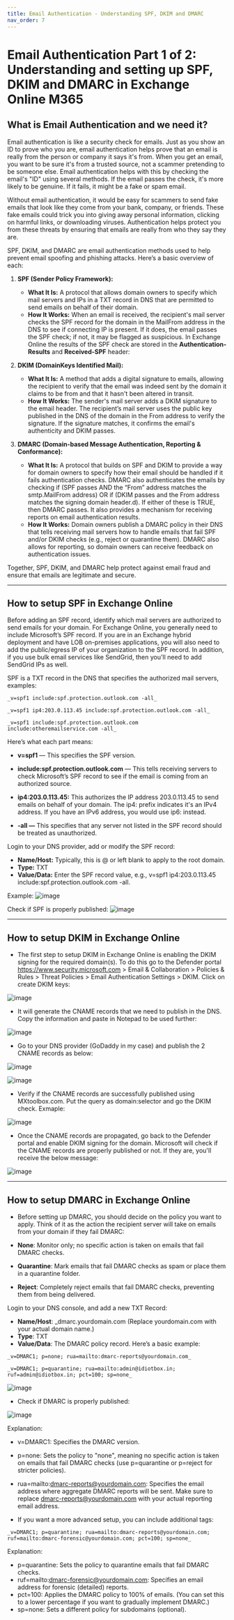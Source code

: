 ```yaml
---
title: Email Authentication - Understanding SPF, DKIM and DMARC
nav_order: 7
---
```

# Email Authentication Part 1 of 2: Understanding and setting up SPF, DKIM and DMARC in Exchange Online M365

## What is Email Authentication and we need it?
Email authentication is like a security check for emails. Just as you show an ID to prove who you are, email authentication helps prove that an email is really from the person or company it says it's from. When you get an email, you want to be sure it's from a trusted source, not a scammer pretending to be someone else. Email authentication helps with this by checking the email's "ID" using several methods. If the email passes the check, it's more likely to be genuine. If it fails, it might be a fake or spam email.

Without email authentication, it would be easy for scammers to send fake emails that look like they come from your bank, company, or friends. These fake emails could trick you into giving away personal information, clicking on harmful links, or downloading viruses. Authentication helps protect you from these threats by ensuring that emails are really from who they say they are.

SPF, DKIM, and DMARC are email authentication methods used to help prevent email spoofing and phishing attacks. Here’s a basic overview of each:

1. **SPF (Sender Policy Framework):**
   - **What It Is:** A protocol that allows domain owners to specify which mail servers and IPs in a TXT record in DNS that are permitted to send emails on behalf of their domain.
   - **How It Works:** When an email is received, the recipient's mail server checks the SPF record for the domain in the MailFrom address in the DNS to see if connecting IP is present. If it does, the email passes the SPF check; if not, it may be flagged as suspicious. In Exchange Online the results of the SPF check are stored in the **Authentication-Results** and **Received-SPF** header:

2. **DKIM (DomainKeys Identified Mail):**
   - **What It Is:** A method that adds a digital signature to emails, allowing the recipient to verify that the email was indeed sent by the domain it claims to be from and that it hasn't been altered in transit.
   - **How It Works:** The sender's mail server adds a DKIM signature to the email header. The recipient’s mail server uses the public key published in the DNS of the domain in the From address to verify the signature. If the signature matches, it confirms the email's authenticity and DKIM passes.

3. **DMARC (Domain-based Message Authentication, Reporting & Conformance):**
   - **What It Is:** A protocol that builds on SPF and DKIM to provide a way for domain owners to specify how their email should be handled if it fails authentication checks. DMARC also authenticates the emails by checking if (SPF passes AND the “From” address matches the smtp.MailFrom address) OR if (DKIM passes and the From address matches the signing domain header.d). If either of these is TRUE, then DMARC passes. It also provides a mechanism for receiving reports on email authentication results.
   - **How It Works:** Domain owners publish a DMARC policy in their DNS that tells receiving mail servers how to handle emails that fail SPF and/or DKIM checks (e.g., reject or quarantine them). DMARC also allows for reporting, so domain owners can receive feedback on authentication issues.

Together, SPF, DKIM, and DMARC help protect against email fraud and ensure that emails are legitimate and secure.


***


## How to setup SPF in Exchange Online

Before adding an SPF record, identify which mail servers are authorized to send emails for your domain. For Exchange Online, you generally need to include Microsoft’s SPF record. If you are in an Exchange hybrid deployment and have LOB on-premises applications, you will also need to add the public/egress IP of your organization to the SPF record. In addition, if you use bulk email services like SendGrid, then you'll need to add SendGrid IPs as well. 

SPF is a TXT record in the DNS that specifies the authorized mail servers, examples:

```
_v=spf1 include:spf.protection.outlook.com -all_

_v=spf1 ip4:203.0.113.45 include:spf.protection.outlook.com -all_

_v=spf1 include:spf.protection.outlook.com include:otheremailservice.com -all_
```

Here’s what each part means:

* **v=spf1** — This specifies the SPF version.

* **include:spf.protection.outlook.com** — This tells receiving servers to check Microsoft’s SPF record to see if the email is coming from an authorized source.

* **ip4:203.0.113.45:** This authorizes the IP address 203.0.113.45 to send emails on behalf of your domain. The ip4: prefix indicates it's an IPv4 address. If you have an IPv6 address, you would use ip6: instead.

* **-all —** This specifies that any server not listed in the SPF record should be treated as unauthorized.

Login to your DNS provider, add or modify the SPF record:

* **Name/Host:** Typically, this is @ or left blank to apply to the root domain.
* **Type:** TXT
* **Value/Data:** Enter the SPF record value, e.g., v=spf1 ip4:203.0.113.45 include:spf.protection.outlook.com -all.

Example:
![image](https://github.com/user-attachments/assets/b39abe86-758c-460e-ba46-fbd3266ff2b2)

Check if SPF is properly published:
![image](https://github.com/user-attachments/assets/14e63934-d9ad-4d4c-912c-02fdd6978457)


***


## How to setup DKIM in Exchange Online

* The first step to setup DKIM in Exchange Online is enabling the DKIM signing for the required domain(s). To do this go to the Defender portal https://www.security.microsoft.com > Email & Collaboration > Policies & Rules > Threat Policies > Email Authentication Settings > DKIM. Click on create DKIM keys:

![image](https://github.com/user-attachments/assets/046c6c2e-2fe6-43a8-9e6f-3a3a761995af)

* It will generate the CNAME records that we need to publish in the DNS. Copy the information and paste in Notepad to be used further:

![image](https://github.com/user-attachments/assets/275527a0-22e2-4815-ba0b-f267acf47954)

* Go to your DNS provider (GoDaddy in my case) and publish the 2 CNAME records as below:

![image](https://github.com/user-attachments/assets/a193aec6-a0e7-4862-b166-035eb24910e4)

![image](https://github.com/user-attachments/assets/226ee855-c7bb-45e2-afaf-115610f6c066)

* Verify if the CNAME records are successfully published using MXtoolbox.com. Put the query as domain:selector and go the DKIM check. Exmaple:

![image](https://github.com/user-attachments/assets/098ed892-3043-49fa-bef4-fa38b363bf5c)

* Once the CNAME records are propagated, go back to the Defender portal and enable DKIM signing for the domain. Microsoft will check if the CNAME records are properly published or not. If they are, you'll receive the below message:

![image](https://github.com/user-attachments/assets/0f72526c-49bb-4bb5-849f-2f3da291c026)


***


## How to setup DMARC in Exchange Online

* Before setting up DMARC, you should decide on the policy you want to apply. Think of it as the action the recipient server will take on emails from your domain if they fail DMARC:

* **None**: Monitor only; no specific action is taken on emails that fail DMARC checks.
* **Quarantine**: Mark emails that fail DMARC checks as spam or place them in a quarantine folder.
* **Reject**: Completely reject emails that fail DMARC checks, preventing them from being delivered.

Login to your DNS console, and add a new TXT Record:

* **Name/Host**: _dmarc.yourdomain.com (Replace yourdomain.com with your actual domain name.)
* **Type**: TXT
* **Value/Data**: The DMARC policy record. Here’s a basic example:
```
_v=DMARC1; p=none; rua=mailto:dmarc-reports@yourdomain.com_

_v=DMARC1; p=quarantine; rua=mailto:admin@idiotbox.in; ruf=admin@idiotbox.in; pct=100; sp=none_
```
![image](https://github.com/user-attachments/assets/17f3de38-2775-4e40-95f2-ea8442cb7dae)

* Check if DMARC is properly published:

![image](https://github.com/user-attachments/assets/eb310ddf-48c9-4140-8177-4af609d9a375)


Explanation:

* v=DMARC1: Specifies the DMARC version.
* p=none: Sets the policy to "none", meaning no specific action is taken on emails that fail DMARC checks (use p=quarantine or p=reject for stricter policies).
* rua=mailto:dmarc-reports@yourdomain.com: Specifies the email address where aggregate DMARC reports will be sent. Make sure to replace dmarc-reports@yourdomain.com with your actual reporting email address.

* If you want a more advanced setup, you can include additional tags:

```
_v=DMARC1; p=quarantine; rua=mailto:dmarc-reports@yourdomain.com; ruf=mailto:dmarc-forensic@yourdomain.com; pct=100; sp=none_
```

Explanation:

* p=quarantine: Sets the policy to quarantine emails that fail DMARC checks.
* ruf=mailto:dmarc-forensic@yourdomain.com: Specifies an email address for forensic (detailed) reports.
* pct=100: Applies the DMARC policy to 100% of emails. (You can set this to a lower percentage if you want to gradually implement DMARC.)
* sp=none: Sets a different policy for subdomains (optional).
